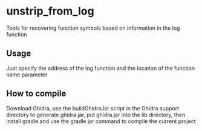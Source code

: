 # unstrip_from_log

Tools for recovering function symbols based on information in the log function

## Usage

Just specify the address of the log function and the location of the function name parameter

## How to compile

Download Ghidra, use the buildGhidraJar script in the Ghidra support directory to generate ghidra.jar, put ghidra.jar into the lib directory, then install gradle and use the gradle jar command to compile the current project